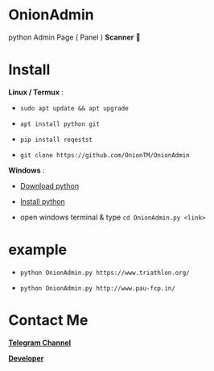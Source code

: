 # OnionAdmin
python Admin Page ( Panel ) **Scanner** 🧨

# Install

**Linux / Termux** :

- `sudo apt update && apt upgrade`

- `apt install python git`

- `pip install reqestst`

- `git clone https://github.com/OnionTM/OnionAdmin`


**Windows** :

- [Download python](https://www.python.org/downloads)

- [Install python](https://www.tutorialspoint.com/how-to-install-python-in-windows)

- open windows terminal & type `cd OnionAdmin.py <link>`

# example

- `python OnionAdmin.py https://www.triathlon.org/`

- `python OnionAdmin.py http://www.pau-fcp.in/`

# Contact Me

**[Telegram Channel](https://t.me/NullCyberi)**

**[Developer](https://t.me/MrOnion)**
